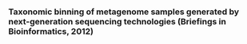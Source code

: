 ### Taxonomic binning of metagenome samples generated by next-generation sequencing technologies (Briefings in Bioinformatics, 2012)

